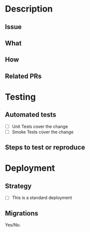 <!-- The title of the PR ↑↑↑ above should provide a general summary of what it is about. -->
<!-- Warning: any PR that has missing info is not ready to be reviewed. -->

# Description

## Issue

<!-- Link the PR to one or more issues. -->
<!-- Use "closes" followed by the issue ID.
closes #314159
-->

## What

<!-- What did you do? (Functionally).
Added this new feature/value, fixed that bug/behaviour…
-->

## How

<!-- How did you do it? (Technically).
I used this library to add this to make that better.
-->

## Related PRs

<!-- List of possible related PRs against other repos.
<!-- Alternatively, indicate "None".
- [ ] #271828
- [ ] ...
-->

# Testing

## Automated tests

- [ ] Unit Tests cover the change
- [ ] Smoke Tests cover the change

<!-- Notice: if one of the above boxes is not ticked, please explain why. -->

## Steps to test or reproduce

<!-- Command to initiate automated tests.
`bender test`
-->

<!-- Or, list of steps to follow for manual testing.
- Do this
- Do that
- ...
-->

# Deployment

## Strategy

- [ ] This is a standard deployment

<!-- Warning: if this box is not ticked, please detail the steps to deploy and TALK TO THE OPS TEAM! -->

## Migrations

<!-- Choose one -->

Yes/No.
